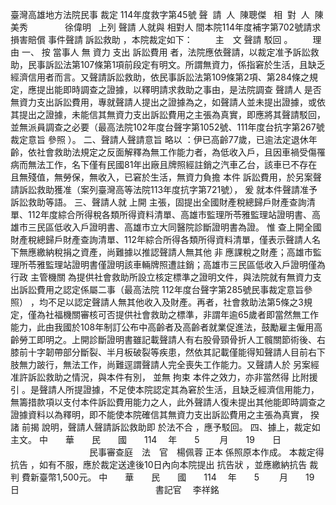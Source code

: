 臺灣高雄地方法院民事
裁定
114年度救字第45號
聲  請  人  陳聰傑  
相  對  人  陳美秀  
            徐偉明  
上列
聲請
人就與
相對人
間本院114年度補字第702號請求
損害賠償
事件聲請
訴訟救助
，本院裁定如下：
　　
主　文
聲請
駁回
。
　　理　由
一、
按
當事人
無
資力
支出
訴訟費用
者，法院應依聲請，以裁定准予訴訟救助，民事訴訟法第107條第1項前段定有明文。所謂無資力，係指窘於生活，且缺乏經濟信用者而言。又聲請訴訟救助，依民事訴訟法第109條第2項、第284條之規定，應提出能即時調查之證據，以釋明請求救助之事由，是法院調查
聲請人
是否無資力支出訴訟費用，專就聲請人提出之證據為之，如聲請人並未提出證據，或依其提出之證據，未能信其無資力支出訴訟費用之主張為真實，即應將其聲請駁回，並無派員調查之必要（最高法院102年度台聲字第1052號、111年度台抗字第267號裁定意旨
參照
）。
二、聲請人聲請意旨
略以
：伊已高齡77歲，已逾法定退休年齡，依社會救助法規定之反面解釋為無工作能力者，為低收入戶，且因車禍受傷罹病而無法工作，名下僅有民國81年出廠且牌照經註銷之汽車乙台，該車已不存在且無殘值，無勞保，無收入，已窘於生活，無資力負擔
本件
訴訟費用，於另案聲請訴訟救助獲准（案列臺灣高等法院113年度抗字第721號），
爰
就本件聲請准予訴訟救助等語。
三、聲請人就
上開
主張，固提出全國財產稅總歸戶財產查詢清單、112年度綜合所得稅各類所得資料清單、高雄市監理所苓雅監理站證明書、高雄市三民區低收入戶證明書、高雄市立大同醫院診斷證明書為證。
惟
查上開全國財產稅總歸戶財產查詢清單、112年綜合所得各類所得資料清單，僅表示聲請人名下無應繳納稅捐之資產，尚難據以推認聲請人無其他
非
應課稅之財產；高雄市監理所苓雅監理站證明書僅證明該車輛牌照遭註銷；高雄市三民區低收入戶證明僅為行政
主管機關
為提供社會救助所設立核定標準之證明文件，與法院就有無資力支出訴訟費用之認定係屬二事（最高法院
112年度台聲字第285號民事裁定意旨參照）
，均不足以認定聲請人無其他收入及財產。再者，社會救助法第5條之3規定，僅為社福機關審核可否提供社會救助之標準，非謂年逾65歲者即當然無工作能力，此由我國於108年制訂公布中高齡者及高齡者就業促進法，鼓勵雇主僱用高齡勞工即明之。上開診斷證明書雖記載聲請人有右股骨頸骨折人工髖關節術後、右膝前十字韌帶部分斷裂、半月板破裂等疾患，然依其記載僅能得知聲請人目前右下肢無力跛行，無法工作，尚難逕謂聲請人完全喪失工作能力。又聲請人於
另案經准許訴訟救助之情況，與本件有別，
並無
拘束
本件之效力，亦非當然得
比附援引
。是聲請人所提證據，不足使本院認定其為窘於生活，且缺乏經濟信用能力，無籌措款項以支付本件訴訟費用能力之人，此外聲請人復未提出其他能即時調查之證據資料以為釋明，即不能使本院確信其無資力支出訴訟費用之主張為真實，
揆諸
前揭
說明，聲請人聲請訴訟救助即
於法不合
，應予駁回。
四、據上，裁定如主文。
中　　華　　民　　國　　114 　年　　5 　　月　　19　　日
　　　　　　　　　民事審查庭　法　官　楊佩蓉
正本
係照原本作成。
本裁定得
抗告
，如有不服，應於裁定送達後10日內向本院提出
抗告狀
，並應繳納抗告
裁判
費新臺幣1,500元。
中　　華　　民　　國　　114 　年　　5 　　月　　19　　日
　　　　　　　　　　　　　　　
書記官
　李祥銘